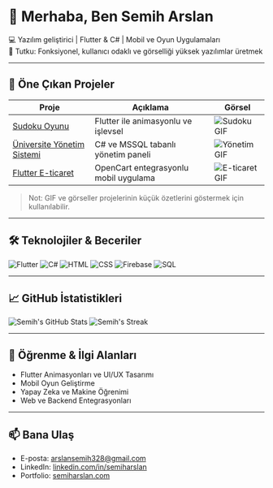 # 👋 Merhaba, Ben Semih Arslan

💻 Yazılım geliştirici | Flutter & C# | Mobil ve Oyun Uygulamaları  
🎯 Tutku: Fonksiyonel, kullanıcı odaklı ve görselliği yüksek yazılımlar üretmek  

---

## 🚀 Öne Çıkan Projeler

| Proje | Açıklama | Görsel |
|-------|----------|--------|
| [Sudoku Oyunu](link) | Flutter ile animasyonlu ve işlevsel | ![Sudoku GIF](link.gif) |
| [Üniversite Yönetim Sistemi](link) | C# ve MSSQL tabanlı yönetim paneli | ![Yönetim GIF](link.gif) |
| [Flutter E-ticaret](link) | OpenCart entegrasyonlu mobil uygulama | ![E-ticaret GIF](link.gif) |

> Not: GIF ve görseller projelerinin küçük özetlerini göstermek için kullanılabilir.

---

## 🛠️ Teknolojiler & Beceriler

![Flutter](https://img.shields.io/badge/Flutter-02569B?style=for-the-badge&logo=flutter&logoColor=white)
![C#](https://img.shields.io/badge/C%23-239120?style=for-the-badge&logo=c-sharp&logoColor=white)
![HTML](https://img.shields.io/badge/HTML-E34F26?style=for-the-badge&logo=html5&logoColor=white)
![CSS](https://img.shields.io/badge/CSS-1572B6?style=for-the-badge&logo=css3&logoColor=white)
![Firebase](https://img.shields.io/badge/Firebase-FFCA28?style=for-the-badge&logo=firebase&logoColor=black)
![SQL](https://img.shields.io/badge/SQL-4479A1?style=for-the-badge&logo=mysql&logoColor=white)

---

## 📈 GitHub İstatistikleri

![Semih's GitHub Stats](https://github-readme-stats.vercel.app/api?username=KULLANICI_ADIN&show_icons=true&theme=radical)
![Semih's Streak](https://github-readme-streak-stats.herokuapp.com/?user=KULLANICI_ADIN&theme=radical)

---

## 🌱 Öğrenme & İlgi Alanları
- Flutter Animasyonları ve UI/UX Tasarımı
- Mobil Oyun Geliştirme
- Yapay Zeka ve Makine Öğrenimi
- Web ve Backend Entegrasyonları

---

## 📫 Bana Ulaş
- E-posta: [arslansemih328@gmail.com](mailto:arslansemih328@gmail.com)
- LinkedIn: [linkedin.com/in/semiharslan](https://linkedin.com/in/semiharslan)
- Portfolio: [semiharslan.com](https://semiharslan.com)
